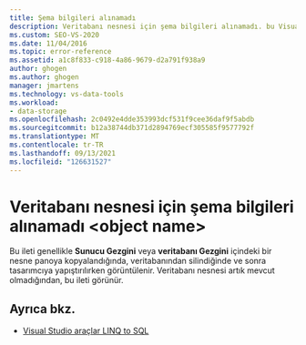 ```yaml
---
title: Şema bilgileri alınamadı
description: Veritabanı nesnesi için şema bilgileri alınamadı. bu Visual Studio Nesne İlişkisel Tasarımcısı (O/R Designer) iletisiyle ilgili bilgileri görüntüleyin.
ms.custom: SEO-VS-2020
ms.date: 11/04/2016
ms.topic: error-reference
ms.assetid: a1c8f833-c918-4a86-9679-d2a791f938a9
author: ghogen
ms.author: ghogen
manager: jmartens
ms.technology: vs-data-tools
ms.workload:
- data-storage
ms.openlocfilehash: 2c0492e4dde353993dcf531f9cee36daf9f5abdb
ms.sourcegitcommit: b12a38744db371d2894769ecf305585f9577792f
ms.translationtype: MT
ms.contentlocale: tr-TR
ms.lasthandoff: 09/13/2021
ms.locfileid: "126631527"
---
```

# <a name="could-not-retrieve-schema-information-for-database-object-object-name"></a>Veritabanı nesnesi için şema bilgileri alınamadı \<object name>

Bu ileti genellikle **Sunucu Gezgini** veya **veritabanı Gezgini** içindeki bir nesne panoya kopyalandığında, veritabanından silindiğinde ve sonra tasarımcıya yapıştırılırken görüntülenir. Veritabanı nesnesi artık mevcut olmadığından, bu ileti görünür.

## <a name="see-also"></a>Ayrıca bkz.

- [Visual Studio araçlar LINQ to SQL](../data-tools/linq-to-sql-tools-in-visual-studio2.md)
